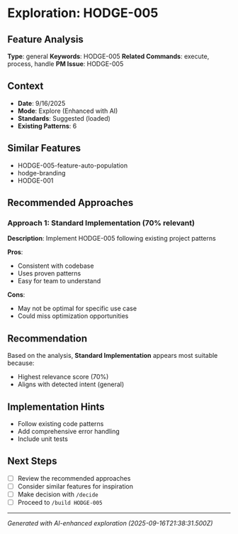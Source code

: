# Exploration: HODGE-005

## Feature Analysis
**Type**: general
**Keywords**: HODGE-005
**Related Commands**: execute, process, handle
**PM Issue**: HODGE-005

## Context
- **Date**: 9/16/2025
- **Mode**: Explore (Enhanced with AI)
- **Standards**: Suggested (loaded)
- **Existing Patterns**: 6


## Similar Features
- HODGE-005-feature-auto-population
- hodge-branding
- HODGE-001




## Recommended Approaches


### Approach 1: Standard Implementation (70% relevant)
**Description**: Implement HODGE-005 following existing project patterns

**Pros**:
- Consistent with codebase
- Uses proven patterns
- Easy for team to understand

**Cons**:
- May not be optimal for specific use case
- Could miss optimization opportunities


## Recommendation
Based on the analysis, **Standard Implementation** appears most suitable because:
- Highest relevance score (70%)
- Aligns with detected intent (general)


## Implementation Hints
- Follow existing code patterns
- Add comprehensive error handling
- Include unit tests

## Next Steps
- [ ] Review the recommended approaches
- [ ] Consider similar features for inspiration
- [ ] Make decision with `/decide`
- [ ] Proceed to `/build HODGE-005`

---
*Generated with AI-enhanced exploration (2025-09-16T21:38:31.500Z)*
